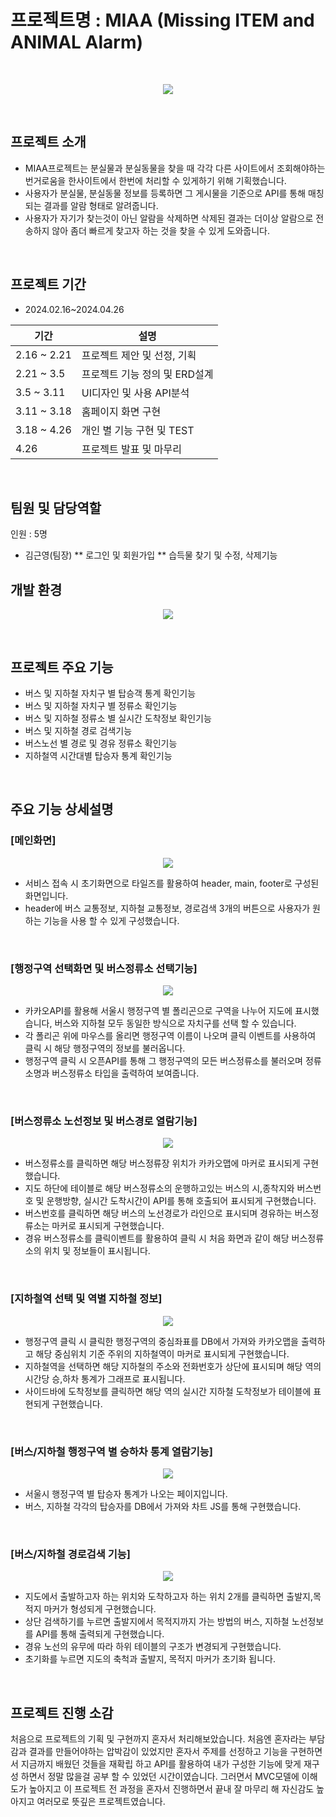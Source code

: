 # 프로젝트명 : MIAA (Missing ITEM and ANIMAL Alarm)
<br/>
<p align="center">
  <img src="https://github.com/jeongmin-Lee0321/MIAA/assets/146930254/d4218bb2-2664-45b9-ab5e-673f04e784cc">
</p>
<br/>

## 프로젝트 소개
* MIAA프로젝트는 분실물과 분실동물을 찾을 때 각각 다른 사이트에서 조회해야하는 번거로움을 한사이트에서 한번에 처리할 수 있게하기 위해 기획했습니다.
* 사용자가 분실물, 분실동물 정보를 등록하면 그 게시물을 기준으로 API를 통해 매칭되는 결과를 알람 형태로 알려줍니다. 
* 사용자가 자기가 찾는것이 아닌 알람을 삭제하면 삭제된 결과는 더이상 알람으로 전송하지 않아 좀더 빠르게 찾고자 하는 것을 찾을 수 있게 도와줍니다.
<br/>

## 프로젝트 기간
* 2024.02.16~2024.04.26

| 기간 | 설명 |
| ----- | ----- |
| 2.16 ~ 2.21  | 프로젝트 제안 및 선정, 기획 |
| 2.21 ~ 3.5 | 프로젝트 기능 정의 및 ERD설계 |
| 3.5 ~ 3.11 | UI디자인 및 사용 API분석 |
| 3.11 ~ 3.18 | 홈페이지 화면 구현 |
| 3.18 ~ 4.26 | 개인 별 기능 구현 및 TEST |
| 4.26 | 프로젝트 발표 및 마무리 |
<br/>

## 팀원 및 담당역할
인원 : 5명

* 김근영(팀장)
** 로그인 및 회원가입
** 습득물 찾기 및 수정, 삭제기능

## 개발 환경
<p align="center">
  <img src="https://github.com/kimgeen/SeoulTransport/assets/146930254/36b0e331-afea-433d-9f84-6d3def286eaf">
</p>

<br/>

## 프로젝트 주요 기능
* 버스 및 지하철 자치구 별 탑승객 통계 확인기능
* 버스 및 지하철 자치구 별 정류소 확인기능
* 버스 및 지하철 정류소 별 실시간 도착정보 확인기능
* 버스 및 지하철 경로 검색기능
* 버스노선 별 경로 및 경유 정류소 확인기능
* 지하철역 시간대별 탑승자 통계 확인기능

<br/>

## 주요 기능 상세설명
### [메인화면]
<p align="center">
  <img src="https://github.com/kimgeen/SeoulTransport/assets/146930254/e31a64db-fdb0-47f5-8d71-7a152da12253">
</p>

* 서비스 접속 시 초기화면으로 타일즈를 활용하여 header, main, footer로 구성된 화면입니다.
* header에 버스 교통정보, 지하철 교통정보, 경로검색 3개의 버튼으로 사용자가 원하는 기능을 사용 할 수 있게 구성했습니다.

<br/>

### [행정구역 선택화면 및 버스정류소 선택기능]
<p align="center">
  <img src="https://github.com/kimgeen/SeoulTransport/assets/146930254/9853d293-a0b4-4683-9636-edbb563d7379">
</p>

* 카카오API를 활용해 서울시 행정구역 별 폴리곤으로 구역을 나누어 지도에 표시했습니다, 버스와 지하철 모두 동일한 방식으로 자치구를 선택 할 수 있습니다.
* 각 폴리곤 위에 마우스를 올리면 행정구역 이름이 나오며 클릭 이벤트를 사용하여 클릭 시 해당 행정구역의 정보를 불러옵니다.
* 행정구역 클릭 시 오픈API를 통해 그 행정구역의 모든 버스정류소를 불러오며 정류소명과 버스정류소 타입을 출력하여 보여줍니다.

<br/>

### [버스정류소 노선정보 및 버스경로 열람기능]
<p align="center">
  <img src="https://github.com/kimgeen/SeoulTransport/assets/146930254/14b2c8bf-3d30-48ac-a0f6-a26a08a65da1">
</p>

* 버스정류소를 클릭하면 해당 버스정류장 위치가 카카오맵에 마커로 표시되게 구현했습니다.
* 지도 하단에 테이블로 해당 버스정류소의 운행하고있는 버스의 시,종착지와 버스번호 및 운행방향, 실시간 도착시간이 API를 통해 호출되어 표시되게 구현했습니다.
* 버스번호를 클릭하면 해당 버스의 노선경로가 라인으로 표시되며 경유하는 버스정류소는 마커로 표시되게 구현했습니다.
* 경유 버스정류소를 클릭이벤트를 활용하여 클릭 시 처음 화면과 같이 해당 버스정류소의 위치 및 정보들이 표시됩니다. 

<br/>

### [지하철역 선택 및 역별 지하철 정보]
<p align="center">
  <img src="https://github.com/kimgeen/SeoulTransport/assets/146930254/8d78f988-00b0-47d2-8ccc-81e7a20cfc9c">
</p>

* 행정구역 클릭 시 클릭한 행정구역의 중심좌표를 DB에서 가져와 카카오맵을 출력하고 해당 중심위치 기준 주위의 지하철역이 마커로 표시되게 구현했습니다.
* 지하철역을 선택하면 해당 지하철의 주소와 전화번호가 상단에 표시되며 해당 역의 시간당 승,하차 통계가 그래프로 표시됩니다.
* 사이드바에 도착정보를 클릭하면 해당 역의 실시간 지하철 도착정보가 테이블에 표현되게 구현했습니다. 

<br/>

### [버스/지하철 행정구역 별 승하차 통계 열람기능]
<p align="center">
  <img src="https://github.com/kimgeen/SeoulTransport/assets/146930254/c968216d-c54b-417c-823a-b23b1d7763ac">
</p>

* 서울시 행정구역 별 탑승자 통계가 나오는 페이지입니다.
* 버스, 지하철 각각의 탑승자를 DB에서 가져와 차트 JS를 통해 구현했습니다.

<br/>

### [버스/지하철 경로검색 기능]
<p align="center">
  <img src="https://github.com/kimgeen/SeoulTransport/assets/146930254/ccd56880-57cb-4e1d-8a6f-be2db06722bf">
</p>

* 지도에서 출발하고자 하는 위치와 도착하고자 하는 위치 2개를 클릭하면 출발지,목적지 마커가 형성되게 구현했습니다.
* 상단 검색하기를 누르면 출발지에서 목적지까지 가는 방법의 버스, 지하철 노선정보를 API를 통해 출력되게 구현했습니다.
* 경유 노선의 유무에 따라 하위 테이블의 구조가 변경되게 구현했습니다.
* 초기화를 누르면 지도의 축척과 출발지, 목적지 마커가 초기화 됩니다.

<br/>

## 프로젝트 진행 소감
처음으로 프로젝트의 기획 및 구현까지 혼자서 처리해보았습니다. 처음엔 혼자라는 부담감과 결과를 만들어야하는 압박감이 있었지만 혼자서 주제를 선정하고 기능을 구현하면서 지금까지 배웠던 것들을 재확립 하고 API를 활용하여 내가 구성한 기능에 맞게 재구성 하면서 정말 많을걸 공부 할 수 있었던 시간이였습니다. 그러면서 MVC모델에 이해도가 높아지고 이 프로젝트 전 과정을 혼자서 진행하면서 끝내 잘 마무리 해 자신감도 높아지고 여러모로 뜻깊은 프로젝트였습니다.
